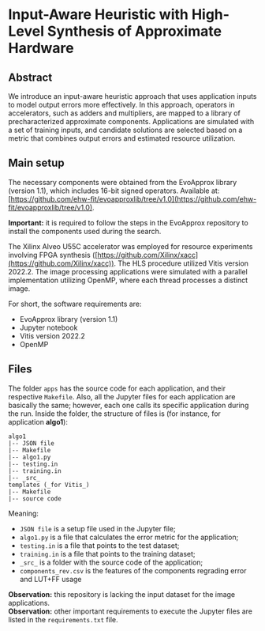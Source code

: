 # Input-Aware Heuristic with High-Level Synthesis of Approximate Hardware

## Abstract

We introduce an input-aware heuristic approach that uses application inputs to model output errors more effectively. In this approach, operators in accelerators, such as adders and multipliers, are mapped to a library of precharacterized approximate components. Applications are simulated with a set of training inputs, and candidate solutions are selected based on a metric that combines output errors and estimated resource utilization.

## Main setup

The necessary components were obtained from the EvoApprox library (version 1.1), which includes 16-bit signed operators. Available at: [https://github.com/ehw-fit/evoapproxlib/tree/v1.0](https://github.com/ehw-fit/evoapproxlib/tree/v1.0).

**Important:** it is required to follow the steps in the EvoApprox repository to install the components used during the search.

The Xilinx Alveo U55C accelerator was employed for resource experiments involving FPGA synthesis ([https://github.com/Xilinx/xacc](https://github.com/Xilinx/xacc)). The HLS procedure utilized Vitis version 2022.2. The image processing applications were simulated with a parallel implementation utilizing OpenMP, where each thread processes a distinct image.

For short, the software requirements are:

- EvoApprox library (version 1.1)
- Jupyter notebook
- Vitis version 2022.2
- OpenMP

## Files

The folder `apps` has the source code for each application, and their respective `Makefile`. Also, all the Jupyter files for each application are basically the same; however, each one calls its specific application during the run. Inside the folder, the structure of files is (for instance, for application **algo1**):

```
algo1
|-- JSON file
|-- Makefile
|-- algo1.py
|-- testing.in
|-- training.in
|-- _src_
templates (_for Vitis_)
|-- Makefile
|-- source code
```

Meaning:

- `JSON file` is a setup file used in the Jupyter file;
- `algo1.py` is a file that calculates the error metric for the application;
- `testing.in` is a file that points to the test dataset;
- `training.in` is a file that points to the training dataset;
- `_src_` is a folder with the source code of the application;
- `components_rev.csv` is the features of the components regrading error and LUT+FF usage

**Observation:** this repository is lacking the input dataset for the image applications.  
**Observation:** other important requirements to execute the Jupyter files are listed in the `requirements.txt` file.
 

